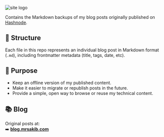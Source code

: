 <p align="left">
  <img src="https://cdn.hashnode.com/res/hashnode/image/upload/v1749269687433/ba306843-b092-4e8a-92ab-8948cc127c76.png?w=500&h=125&auto=compress" alt="site logo" />
</p>

Contains the Markdown backups of my blog posts originally published on [Hashnode](https://blog.sakibmiyahn.com).

## 📂 Structure

Each file in this repo represents an individual blog post in Markdown format (`.md`), including frontmatter metadata (title, tags, date, etc).

## 🔄 Purpose

- Keep an offline version of my published content.
- Make it easier to migrate or republish posts in the future.
- Provide a simple, open way to browse or reuse my technical content.

## 📚 Blog

Original posts at:  
➡️ **[blog.mrsakib.com](https://blog.sakibmiyahn.com)**
